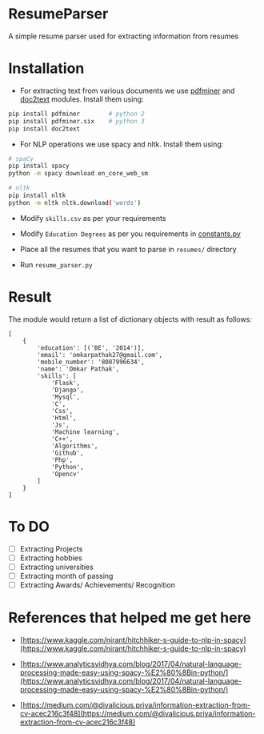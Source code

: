# ResumeParser
A simple resume parser used for extracting information from resumes

# Installation

- For extracting text from various documents we use [pdfminer](https://github.com/euske/pdfminer) and [doc2text](https://github.com/ankushshah89/python-docx2txt) modules. Install them using:

```bash
pip install pdfminer        # python 2
pip install pdfminer.six    # python 3
pip install doc2text
```

- For NLP operations we use spacy and nltk. Install them using:

```bash
# spaCy
pip install spacy
python -m spacy download en_core_web_sm

# nltk
pip install nltk
python -m nltk nltk.download('words')
```

- Modify `skills.csv` as per your requirements

- Modify `Education Degrees` as per you requirements in [constants.py](https://github.com/OmkarPathak/ResumeParser/blob/master/constants.py)

- Place all the resumes that you want to parse in `resumes/` directory

- Run `resume_parser.py`

# Result

The module would return a list of dictionary objects with result as follows:

```
[
    {
        'education': [('BE', '2014')],
        'email': 'omkarpathak27@gmail.com',
        'mobile_number': '8087996634',
        'name': 'Omkar Pathak',
        'skills': [
            'Flask',
            'Django',
            'Mysql',
            'C',
            'Css',
            'Html',
            'Js',
            'Machine learning',
            'C++',
            'Algorithms',
            'Github',
            'Php',
            'Python',
            'Opencv'
        ]
    }
]
```

# To DO

- [ ] Extracting Projects
- [ ] Extracting hobbies
- [ ] Extracting universities
- [ ] Extracting month of passing
- [ ] Extracting Awards/ Achievements/ Recognition

# References that helped me get here

- [https://www.kaggle.com/nirant/hitchhiker-s-guide-to-nlp-in-spacy](https://www.kaggle.com/nirant/hitchhiker-s-guide-to-nlp-in-spacy)

- [https://www.analyticsvidhya.com/blog/2017/04/natural-language-processing-made-easy-using-spacy-%E2%80%8Bin-python/](https://www.analyticsvidhya.com/blog/2017/04/natural-language-processing-made-easy-using-spacy-%E2%80%8Bin-python/)

- [https://medium.com/@divalicious.priya/information-extraction-from-cv-acec216c3f48](https://medium.com/@divalicious.priya/information-extraction-from-cv-acec216c3f48)